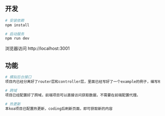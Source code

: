 ## 开发
```bash
# 安装依赖
npm install

# 启动服务
npm run dev
```
浏览器访问 http://localhost:3001


## 功能
```bash
# 模拟后台接口
项目内已经分离好了router层和controller层，里面已经写好了一个example的例子，编写相关的模块直接新建一个文件夹在里面写对应模块的模拟数据就可以了。dao层操作数据库这部分不做，只是模拟数据，没必要用到dao层了。

# 跨域
项目已经配置好了跨域，前端项目可以直接访问获取数据，不需要在前端配置代理。

# 热更新
本koa项目已配置热更新，coding后刷新页面，即可获取新的内容
```